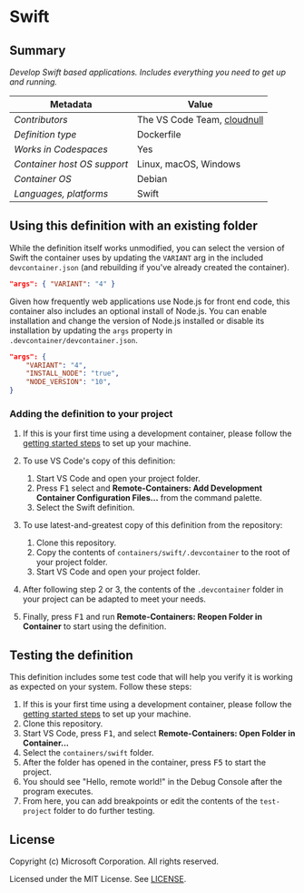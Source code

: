 # Swift

## Summary

*Develop Swift based applications. Includes everything you need to get up and running.*

| Metadata | Value |  
|----------|-------|
| *Contributors* | The VS Code Team, [cloudnull](https://github.com/cloudnull) |
| *Definition type* | Dockerfile |
| *Works in Codespaces* | Yes |
| *Container host OS support* | Linux, macOS, Windows |
| *Container OS* | Debian |
| *Languages, platforms* | Swift |

## Using this definition with an existing folder

While the definition itself works unmodified, you can select the version of Swift the container uses by updating the `VARIANT` arg in the included `devcontainer.json` (and rebuilding if you've already created the container).

```json
"args": { "VARIANT": "4" }
```

Given how frequently web applications use Node.js for front end code, this container also includes an optional install of Node.js. You can enable installation and change the version of Node.js installed or disable its installation by updating the `args` property in `.devcontainer/devcontainer.json`.

```json
"args": {
    "VARIANT": "4",
    "INSTALL_NODE": "true",
    "NODE_VERSION": "10",
}
```

### Adding the definition to your project

1. If this is your first time using a development container, please follow the [getting started steps](https://aka.ms/vscode-remote/containers/getting-started) to set up your machine.

2. To use VS Code's copy of this definition:
   1. Start VS Code and open your project folder.
   2. Press <kbd>F1</kbd> select and **Remote-Containers: Add Development Container Configuration Files...** from the command palette.
   3. Select the Swift definition.

3. To use latest-and-greatest copy of this definition from the repository:
   1. Clone this repository.
   2. Copy the contents of `containers/swift/.devcontainer` to the root of your project folder.
   3. Start VS Code and open your project folder.

4. After following step 2 or 3, the contents of the `.devcontainer` folder in your project can be adapted to meet your needs.

5. Finally, press <kbd>F1</kbd> and run **Remote-Containers: Reopen Folder in Container** to start using the definition.

## Testing the definition

This definition includes some test code that will help you verify it is working as expected on your system. Follow these steps:

1. If this is your first time using a development container, please follow the [getting started steps](https://aka.ms/vscode-remote/containers/getting-started) to set up your machine.
2. Clone this repository.
3. Start VS Code, press <kbd>F1</kbd>, and select **Remote-Containers: Open Folder in Container...**
4. Select the `containers/swift` folder.
5. After the folder has opened in the container, press <kbd>F5</kbd> to start the project.
6. You should see "Hello, remote world!" in the Debug Console after the program executes.
7. From here, you can add breakpoints or edit the contents of the `test-project` folder to do further testing.

## License

Copyright (c) Microsoft Corporation. All rights reserved.

Licensed under the MIT License. See [LICENSE](https://github.com/Microsoft/vscode-dev-containers/blob/master/LICENSE).